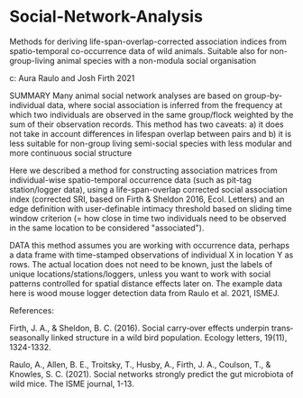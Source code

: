 # Social-Network-Analysis
Methods for deriving life-span-overlap-corrected association indices from spatio-temporal co-occurrence data of wild animals. Suitable also for non-group-living animal species with a non-modula social organisation

c: Aura Raulo and Josh Firth 2021

SUMMARY
Many animal social network analyses are based on group-by-individual data, where social association is inferred from the frequency at which two individuals are observed in the same group/flock weighted by the sum of their observation records. This method has two caveats: a) it does not take in account differences in lifespan overlap between pairs and b) it is less suitable for non-group living semi-social species with less modular and more continuous social structure

Here we described a method for constructing association matrices from individual-wise spatio-temporal occurrence data (such as pit-tag station/logger data), using a life-span-overlap corrected social association index (corrected SRI, based on Firth & Sheldon 2016, Ecol. Letters) and an edge definition with user-definable intimacy threshold based on sliding time window criterion (= how close in time two individuals need to be observed in the same location to be considered "associated").

DATA
this method assumes you are working with occurrence data, perhaps a data frame with time-stamped observations of individual X in location Y as rows. The actual location does not need to be known, just the labels of unique locations/stations/loggers, unless you want to work with social patterns controlled for spatial distance effects later on. The example data here is wood mouse logger detection data from Raulo et al. 2021, ISMEJ.

References:

Firth, J. A., & Sheldon, B. C. (2016). Social carry‐over effects underpin trans‐seasonally linked structure in a wild bird population. Ecology letters, 19(11), 1324-1332.

Raulo, A., Allen, B. E., Troitsky, T., Husby, A., Firth, J. A., Coulson, T., & Knowles, S. C. (2021). Social networks strongly predict the gut microbiota of wild mice. The ISME journal, 1-13.
